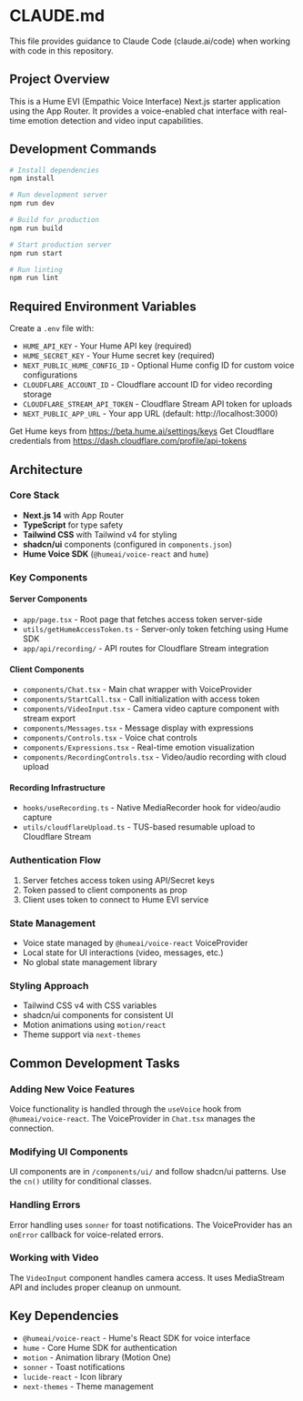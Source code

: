 # CLAUDE.md

This file provides guidance to Claude Code (claude.ai/code) when working with code in this repository.

## Project Overview

This is a Hume EVI (Empathic Voice Interface) Next.js starter application using the App Router. It provides a voice-enabled chat interface with real-time emotion detection and video input capabilities.

## Development Commands

```bash
# Install dependencies
npm install

# Run development server
npm run dev

# Build for production
npm run build

# Start production server
npm run start

# Run linting
npm run lint
```

## Required Environment Variables

Create a `.env` file with:
- `HUME_API_KEY` - Your Hume API key (required)
- `HUME_SECRET_KEY` - Your Hume secret key (required)
- `NEXT_PUBLIC_HUME_CONFIG_ID` - Optional Hume config ID for custom voice configurations
- `CLOUDFLARE_ACCOUNT_ID` - Cloudflare account ID for video recording storage
- `CLOUDFLARE_STREAM_API_TOKEN` - Cloudflare Stream API token for uploads
- `NEXT_PUBLIC_APP_URL` - Your app URL (default: http://localhost:3000)

Get Hume keys from https://beta.hume.ai/settings/keys
Get Cloudflare credentials from https://dash.cloudflare.com/profile/api-tokens

## Architecture

### Core Stack
- **Next.js 14** with App Router
- **TypeScript** for type safety
- **Tailwind CSS** with Tailwind v4 for styling
- **shadcn/ui** components (configured in `components.json`)
- **Hume Voice SDK** (`@humeai/voice-react` and `hume`)

### Key Components

#### Server Components
- `app/page.tsx` - Root page that fetches access token server-side
- `utils/getHumeAccessToken.ts` - Server-only token fetching using Hume SDK
- `app/api/recording/` - API routes for Cloudflare Stream integration

#### Client Components
- `components/Chat.tsx` - Main chat wrapper with VoiceProvider
- `components/StartCall.tsx` - Call initialization with access token
- `components/VideoInput.tsx` - Camera video capture component with stream export
- `components/Messages.tsx` - Message display with expressions
- `components/Controls.tsx` - Voice chat controls
- `components/Expressions.tsx` - Real-time emotion visualization
- `components/RecordingControls.tsx` - Video/audio recording with cloud upload

#### Recording Infrastructure
- `hooks/useRecording.ts` - Native MediaRecorder hook for video/audio capture
- `utils/cloudflareUpload.ts` - TUS-based resumable upload to Cloudflare Stream

### Authentication Flow
1. Server fetches access token using API/Secret keys
2. Token passed to client components as prop
3. Client uses token to connect to Hume EVI service

### State Management
- Voice state managed by `@humeai/voice-react` VoiceProvider
- Local state for UI interactions (video, messages, etc.)
- No global state management library

### Styling Approach
- Tailwind CSS v4 with CSS variables
- shadcn/ui components for consistent UI
- Motion animations using `motion/react`
- Theme support via `next-themes`

## Common Development Tasks

### Adding New Voice Features
Voice functionality is handled through the `useVoice` hook from `@humeai/voice-react`. The VoiceProvider in `Chat.tsx` manages the connection.

### Modifying UI Components
UI components are in `/components/ui/` and follow shadcn/ui patterns. Use the `cn()` utility for conditional classes.

### Handling Errors
Error handling uses `sonner` for toast notifications. The VoiceProvider has an `onError` callback for voice-related errors.

### Working with Video
The `VideoInput` component handles camera access. It uses MediaStream API and includes proper cleanup on unmount.

## Key Dependencies
- `@humeai/voice-react` - Hume's React SDK for voice interface
- `hume` - Core Hume SDK for authentication
- `motion` - Animation library (Motion One)
- `sonner` - Toast notifications
- `lucide-react` - Icon library
- `next-themes` - Theme management